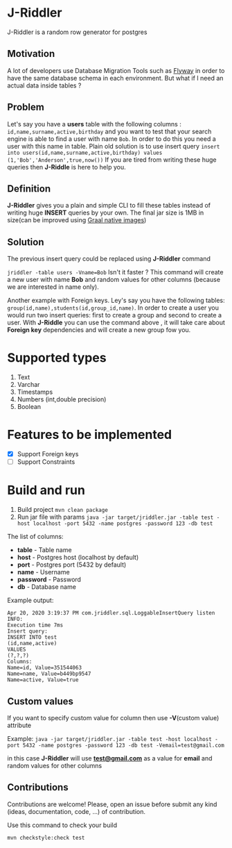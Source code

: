# J-Riddler
J-Riddler is a random row generator for postgres

## Motivation

A lot of developers use Database Migration Tools such as [Flyway](https://flywaydb.org/) in order to have the same database schema in each environment. But what if I
need an actual data inside tables ? 

## Problem
Let's say you have a **users** table with the following columns : `id,name,surname,active,birthday` and you want to test that your search engine is able
to find a user with name `Bob`. In order to do this you need a user with this name in table. Plain old solution is to use insert query
`
insert into users(id,name,surname,active,birthday) values (1,'Bob','Anderson',true,now())
` 
If you are tired from writing these huge queries then **J-Riddle** is here to help you.

## Definition

**J-Riddler** gives you a plain and simple CLI to fill these tables instead of writing huge **INSERT** queries by your own.
The final jar size is 1MB in size(can be improved using [Graal native images](https://www.graalvm.org/))

## Solution

The previous insert query could be replaced using **J-Riddler** command

`
 jriddler -table users -Vname=Bob
` 
  Isn't it faster ? This command will create a new user with name **Bob** and random values for other columns (because we are interested in name only).

Another example with Foreign keys. Ley's say you have the following tables: `group(id,name),students(id,group_id,name)`. 
In order to create a user you would run two insert queries: first to create a group and second to create a user. With **J-Riddle** you
can use the command above , it will take care about **Foreign key** dependencies and will create a new group fow you.


# Supported types
1. Text
2. Varchar
3. Timestamps
4. Numbers (int,double precision)
5. Boolean 

# Features to be implemented
- [X] Support Foreign keys 
- [ ] Support Constraints 

# Build and run

1. Build project `mvn clean package`
2. Run jar file with params `java -jar target/jriddler.jar -table test -host localhost -port 5432 -name postgres -password 123 -db test`

The list of columns:

 * **table** - Table name
 * **host** - Postgres host (localhost by default)
 * **port** - Postgres port (5432 by default)
 * **name** - Username
 * **password** - Password
 * **db** - Database name

Example output:

```
Apr 20, 2020 3:19:37 PM com.jriddler.sql.LoggableInsertQuery listen
INFO: 
Execution time 7ms
Insert query:
INSERT INTO test
(id,name,active)
VALUES 
(?,?,?)
Columns:
Name=id, Value=351544063
Name=name, Value=b449bp9547
Name=active, Value=true
```

## Custom values

If you want to specify custom value for column then use **-V**(custom value) attribute

Example:
`
java -jar target/jriddler.jar -table test -host localhost -port 5432 -name postgres -password 123 -db test -Vemail=test@gmail.com
`

in this case **J-Riddler** will use **test@gmail.com** as a value for **email** and random values for other columns


## Contributions

Contributions are welcome! Please, open an issue before submit any kind (ideas,
documentation, code, ...) of contribution.

Use this command to check your build

```
mvn checkstyle:check test
```
